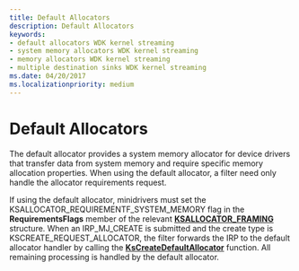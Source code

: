 ```yaml
---
title: Default Allocators
description: Default Allocators
keywords:
- default allocators WDK kernel streaming
- system memory allocators WDK kernel streaming
- memory allocators WDK kernel streaming
- multiple destination sinks WDK kernel streaming
ms.date: 04/20/2017
ms.localizationpriority: medium
---
```


# Default Allocators





The default allocator provides a system memory allocator for device drivers that transfer data from system memory and require specific memory allocation properties. When using the default allocator, a filter need only handle the allocator requirements request.

If using the default allocator, minidrivers must set the KSALLOCATOR\_REQUIREMENTF\_SYSTEM\_MEMORY flag in the **RequirementsFlags** member of the relevant [**KSALLOCATOR\_FRAMING**](/windows-hardware/drivers/ddi/ks/ns-ks-ksallocator_framing) structure. When an IRP\_MJ\_CREATE is submitted and the create type is KSCREATE\_REQUEST\_ALLOCATOR, the filter forwards the IRP to the default allocator handler by calling the [**KsCreateDefaultAllocator**](/windows-hardware/drivers/ddi/ks/nf-ks-kscreatedefaultallocator) function. All remaining processing is handled by the default allocator.

 

